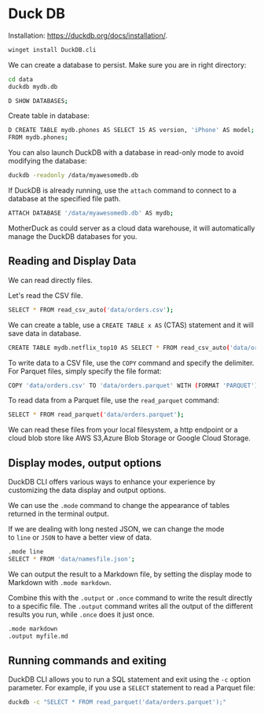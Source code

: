 # Duck DB

Installation: https://duckdb.org/docs/installation/.

```bash
winget install DuckDB.cli
```

We can create a database to persist. Make sure you are in right directory:

```bash
cd data
duckdb mydb.db

D SHOW DATABASES;
```

Create table in database:

```bash
D CREATE TABLE mydb.phones AS SELECT 15 AS version, 'iPhone' AS model;
FROM mydb.phones;
```

You can also launch DuckDB with a database in read-only mode to avoid modifying the database:

```bash
duckdb -readonly /data/myawesomedb.db
```

If DuckDB is already running, use the `attach` command to connect to a database at the specified file path.

```bash
ATTACH DATABASE '/data/myawesomedb.db' AS mydb;
```

MotherDuck as could server as a cloud data warehouse, it will automatically manage the DuckDB databases for you.

## Reading and Display Data

We can read directly files.

Let's read the CSV file.

```bash
SELECT * FROM read_csv_auto('data/orders.csv');
```

We can create a table, use a `CREATE TABLE x AS` (CTAS) statement and it will save data in database.

```bash
CREATE TABLE mydb.netflix_top10 AS SELECT * FROM read_csv_auto('data/orders.csv');
```

To write data to a CSV file, use the `COPY` command and specify the delimiter. For Parquet files, simply specify the file format:

```bash
COPY 'data/orders.csv' TO 'data/orders.parquet' WITH (FORMAT 'PARQUET');
```

To read data from a Parquet file, use the `read_parquet` command:

```bash
SELECT * FROM read_parquet('data/orders.parquet');
```

We can read these files from your local filesystem, a http endpoint or a cloud blob store like AWS S3,Azure Blob Storage or Google Cloud Storage.

## Display modes, output options

DuckDB CLI offers various ways to enhance your experience by customizing the data display and output options.

We can use the `.mode` command to change the appearance of tables returned in the terminal output.

If we are dealing with long nested JSON, we can change the mode to `line` or `JSON` to have a better view of data.

```bash
.mode line
SELECT * FROM 'data/namesfile.json';
```

We can output the result to a Markdown file, by setting the display mode to Markdown with `.mode markdown`.

Combine this with the `.output` or `.once` command to write the result directly to a specific file. The `.output` command writes all the output of the different results you run, while `.once` does it just once.

```bash
.mode markdown
.output myfile.md
```

## Running commands and exiting

DuckDB CLI allows you to run a SQL statement and exit using the `-c` option parameter. For example, if you use a `SELECT` statement to read a Parquet file:

```bash
duckdb -c "SELECT * FROM read_parquet('data/orders.parquet');"

